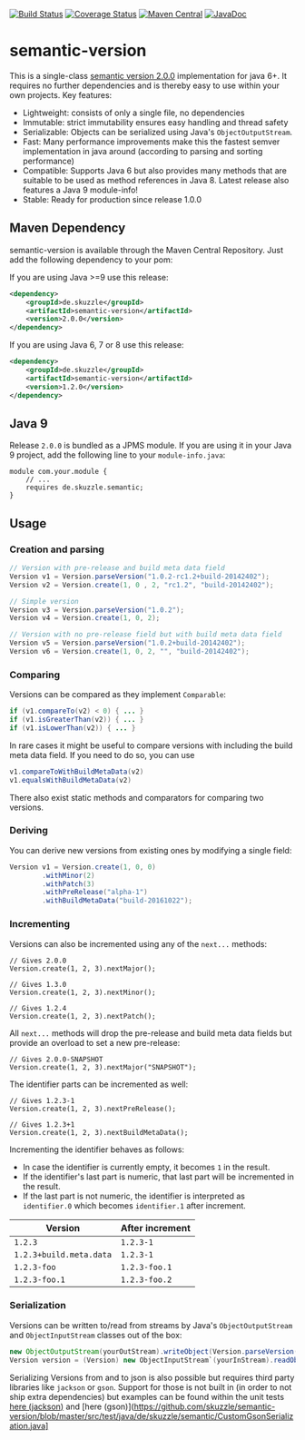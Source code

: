 [![Build Status](https://travis-ci.org/skuzzle/semantic-version.svg?branch=master)](https://travis-ci.org/skuzzle/semantic-version)
[![Coverage Status](https://coveralls.io/repos/github/skuzzle/semantic-version/badge.svg?branch=master)](https://coveralls.io/github/skuzzle/semantic-version?branch=master)
[![Maven Central](https://maven-badges.herokuapp.com/maven-central/de.skuzzle/semantic-version/badge.svg)](https://maven-badges.herokuapp.com/maven-central/de.skuzzle/semantic-version)
[![JavaDoc](http://javadoc-badge.appspot.com/de.skuzzle/semantic-version.svg?label=JavaDoc)](http://javadoc-badge.appspot.com/de.skuzzle/semantic-version)


semantic-version
================

This is a single-class [semantic version 2.0.0](http://semver.org/)
implementation for java 6+. It requires no further dependencies and is thereby
easy to use within your own projects. Key features:

* Lightweight: consists of only a single file, no dependencies
* Immutable: strict immutability ensures easy handling and thread safety
* Serializable: Objects can be serialized using Java's `ObjectOutputStream`.
* Fast: Many performance improvements make this the fastest semver implementation in java
  around (according to parsing and sorting performance)
* Compatible: Supports Java 6 but also provides many methods that are suitable to be used 
  as method references in Java 8. Latest release also features a Java 9 module-info!
* Stable: Ready for production since release 1.0.0 

## Maven Dependency
semantic-version is available through the Maven Central Repository. Just add
the following dependency to your pom:

If you are using Java >=9 use this release:
```xml
<dependency>
    <groupId>de.skuzzle</groupId>
    <artifactId>semantic-version</artifactId>
    <version>2.0.0</version>
</dependency>
```

If you are using Java 6, 7 or 8 use this release:
```xml
<dependency>
    <groupId>de.skuzzle</groupId>
    <artifactId>semantic-version</artifactId>
    <version>1.2.0</version>
</dependency>
```

## Java 9

Release `2.0.0` is bundled as a JPMS module. If you are using it in your Java 9 project,
add the following line to your `module-info.java`:

```
module com.your.module {
    // ...
    requires de.skuzzle.semantic;
}
```

## Usage

### Creation and parsing 
```java
// Version with pre-release and build meta data field
Version v1 = Version.parseVersion("1.0.2-rc1.2+build-20142402");
Version v2 = Version.create(1, 0 , 2, "rc1.2", "build-20142402");

// Simple version
Version v3 = Version.parseVersion("1.0.2");
Version v4 = Version.create(1, 0, 2);

// Version with no pre-release field but with build meta data field
Version v5 = Version.parseVersion("1.0.2+build-20142402");
Version v6 = Version.create(1, 0, 2, "", "build-20142402");

```

### Comparing
Versions can be compared as they implement `Comparable`:

```java
if (v1.compareTo(v2) < 0) { ... }
if (v1.isGreaterThan(v2)) { ... }
if (v1.isLowerThan(v2)) { ... }
```
In rare cases it might be useful to compare versions with including the build meta data 
field. If you need to do so, you can use

```java
v1.compareToWithBuildMetaData(v2)
v1.equalsWithBuildMetaData(v2)
```

There also exist static methods and comparators for comparing two versions.

### Deriving
You can derive new versions from existing ones by modifying a single field:

```java
Version v1 = Version.create(1, 0, 0)
        .withMinor(2)
        .withPatch(3)
        .withPreRelease("alpha-1")
        .withBuildMetaData("build-20161022");
```

### Incrementing
Versions can also be incremented using any of the `next...` methods:

```
// Gives 2.0.0
Version.create(1, 2, 3).nextMajor();

// Gives 1.3.0
Version.create(1, 2, 3).nextMinor();

// Gives 1.2.4
Version.create(1, 2, 3).nextPatch();
```

All `next...` methods will drop the pre-release and build meta data fields but provide an 
overload to set a new pre-release:

```
// Gives 2.0.0-SNAPSHOT
Version.create(1, 2, 3).nextMajor("SNAPSHOT");
```

The identifier parts can be incremented as well:

```
// Gives 1.2.3-1
Version.create(1, 2, 3).nextPreRelease();

// Gives 1.2.3+1
Version.create(1, 2, 3).nextBuildMetaData();
```

Incrementing the identifier behaves as follows:
* In case the identifier is currently empty, it becomes `1` in the result.
* If the identifier's last part is numeric, that last part will be incremented in the result.
* If the last part is not numeric, the identifier is interpreted as `identifier.0` which becomes `identifier.1` after increment.

Version | After increment
--------| ---------------
`1.2.3`| `1.2.3-1`
`1.2.3+build.meta.data` | `1.2.3-1`
`1.2.3-foo` | `1.2.3-foo.1`
`1.2.3-foo.1` | `1.2.3-foo.2`

### Serialization
Versions can be written to/read from streams by Java's `ObjectOutputStream` and 
`ObjectInputStream` classes out of the box:

```java 
new ObjectOutputStream(yourOutStream).writeObject(Version.parseVersion("1.2.3"));
Version version = (Version) new ObjectInputStream`(yourInStream).readObject();
```

Serializing Versions from and to json is also possible but requires third party libraries
like `jackson` or `gson`. Support for those is not built in (in order to not ship extra 
dependencies) but examples can be found within the unit tests 
[here (jackson)](https://github.com/skuzzle/semantic-version/blob/master/src/test/java/de/skuzzle/semantic/CustomJacksonSerialization.java) 
and [here (gson)](https://github.com/skuzzle/semantic-version/blob/master/src/test/java/de/skuzzle/semantic/CustomGsonSerialization.java]
